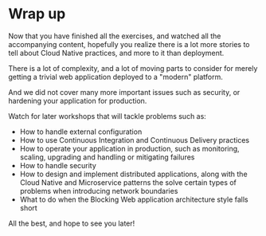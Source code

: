 # Wrap up

Now that you have finished all the exercises,
and watched all the accompanying content,
hopefully you realize there is a lot more stories to tell about Cloud
Native practices,
and more to it than deployment.

There is a lot of complexity,
and a lot of moving parts to consider for merely getting a trivial
web application deployed to a "modern" platform.

And we did not cover many more important issues such as security,
or hardening your application for production.

Watch for later workshops that will tackle problems such as:

-   How to handle external configuration
-   How to use Continuous Integration and Continuous Delivery practices
-   How to operate your application in production, such as monitoring,
    scaling, upgrading and handling or mitigating failures
-   How to handle security
-   How to design and implement distributed applications,
    along with the Cloud Native and Microservice patterns the solve
    certain types of problems when introducing network boundaries
-   What to do when the Blocking Web application architecture style
    falls short

All the best,
and hope to see you later!
